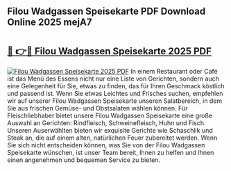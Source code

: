 ## Filou Wadgassen Speisekarte PDF Download Online 2025 mejA7

# <h2><a href="http://gcav3h.nevu.top/?p=Filou+Wadgassen+Speisekarte">🔗 👉🔴 Filou Wadgassen Speisekarte 2025 PDF</a></h2>

[![Filou Wadgassen Speisekarte 2025 PDF](https://i.imgur.com/dBaPXMq.png)](http://gcav3h.nevu.top/?p=Filou+Wadgassen+Speisekarte)
In einem Restaurant oder Café ist das Menü des Essens nicht nur eine Liste von Gerichten, sondern auch eine Gelegenheit für Sie, etwas zu finden, das für Ihren Geschmack köstlich und passend ist. Wenn Sie etwas Leichtes und Frisches suchen, empfehlen wir auf unserer Filou Wadgassen Speisekarte unseren Salatbereich, in dem Sie aus frischen Gemüse- und Obstsalaten wählen können. Für Fleischliebhaber bietet unsere Filou Wadgassen Speisekarte eine große Auswahl an Gerichten: Rindfleisch, Schweinefleisch, Huhn und Fisch. Unseren Auserwählten bieten wir exquisite Gerichte wie Schaschlik und Steak an, die auf einem alten, natürlichen Feuer zubereitet werden. Wenn Sie sich nicht entscheiden können, was Sie von der Filou Wadgassen Speisekarte wünschen, ist unser Team bereit, Ihnen zu helfen und Ihnen einen angenehmen und bequemen Service zu bieten.
